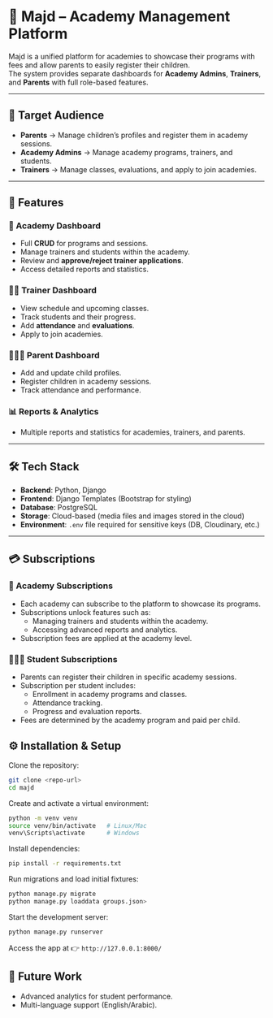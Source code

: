 # 🌟 Majd – Academy Management Platform

Majd is a unified platform for academies to showcase their programs with fees and allow parents to easily register their children.  
The system provides separate dashboards for **Academy Admins**, **Trainers**, and **Parents** with full role-based features.

---

## 🎯 Target Audience
- **Parents** → Manage children’s profiles and register them in academy sessions.  
- **Academy Admins** → Manage academy programs, trainers, and students.  
- **Trainers** → Manage classes, evaluations, and apply to join academies.  

---

## 🚀 Features

### 🏫 Academy Dashboard
- Full **CRUD** for programs and sessions.  
- Manage trainers and students within the academy.  
- Review and **approve/reject trainer applications**.  
- Access detailed reports and statistics.  

### 👨‍🏫 Trainer Dashboard
- View schedule and upcoming classes.  
- Track students and their progress.  
- Add **attendance** and **evaluations**.  
- Apply to join academies.  

### 👨‍👩‍👧 Parent Dashboard
- Add and update child profiles.  
- Register children in academy sessions.  
- Track attendance and performance.  

### 📊 Reports & Analytics
- Multiple reports and statistics for academies, trainers, and parents.  

---

## 🛠️ Tech Stack
- **Backend**: Python, Django  
- **Frontend**: Django Templates (Bootstrap for styling)  
- **Database**: PostgreSQL  
- **Storage**: Cloud-based (media files and images stored in the cloud)  
- **Environment**: `.env` file required for sensitive keys (DB, Cloudinary, etc.)  

---
## 💳 Subscriptions

### 🏫 Academy Subscriptions
- Each academy can subscribe to the platform to showcase its programs.  
- Subscriptions unlock features such as:
  - Managing trainers and students within the academy.  
  - Accessing advanced reports and analytics.  
- Subscription fees are applied at the academy level.

### 👨‍👩‍👧 Student Subscriptions
- Parents can register their children in specific academy sessions.  
- Subscription per student includes:
  - Enrollment in academy programs and classes.  
  - Attendance tracking.  
  - Progress and evaluation reports.  
- Fees are determined by the academy program and paid per child.

## ⚙️ Installation & Setup

Clone the repository:
```bash
git clone <repo-url>
cd majd
```

Create and activate a virtual environment:
```bash
python -m venv venv
source venv/bin/activate   # Linux/Mac
venv\Scripts\activate      # Windows
```

Install dependencies:
```bash
pip install -r requirements.txt
```

Run migrations and load initial fixtures:
```bash
python manage.py migrate
python manage.py loaddata groups.json>
```

Start the development server:
```bash
python manage.py runserver
```

Access the app at 👉 `http://127.0.0.1:8000/`




## 🔮 Future Work
- Advanced analytics for student performance.  
- Multi-language support (English/Arabic).  
